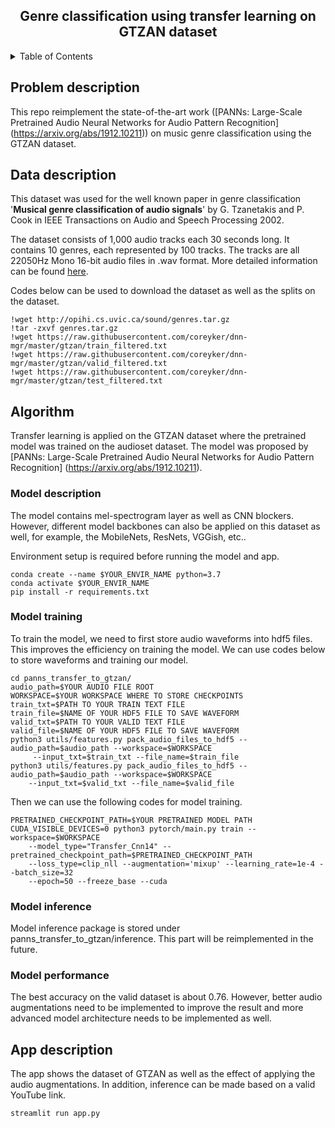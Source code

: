 <div id="top"></div>

<!-- PROJECT LOGO -->
<div align="center">
  <h2 align="center">Genre classification using transfer learning on GTZAN dataset </h2>
</div>


<!-- TABLE OF CONTENTS -->
<details>
  <summary>Table of Contents</summary>
  <ol>
    <li><a href="#problem">Problem description</a></li>
    <li><a href="#data">Data description</a></li>
    <li><a href="#algorithm">Algorithm</a>
      <ul>
        <li><a href="#modeldescription">Model description</a></li>
        <li><a href="#modeltraining">Model training</a></li>
        <li><a href="#modelinference">Model inference</a></li>
        <li><a href="#modelperformance">Model performance</a></li>
      </ul>
    </li>
    <li><a href="#app">App description</a></li>
    <a href="#limitations">Limitations and future work</a></li>
  </ol>
</details>

<!-- Problem description -->
## Problem description
This repo reimplement the state-of-the-art work ([PANNs: Large-Scale Pretrained 
Audio Neural Networks for Audio Pattern Recognition] (https://arxiv.org/abs/1912.10211))
on music genre classification using the GTZAN dataset. 

<!-- Data description -->
## Data description
This dataset was used for the well known paper in genre classification 
'**Musical genre classification of audio signals**' by G. Tzanetakis and P. Cook
 in IEEE Transactions on Audio and Speech Processing 2002.
 
The dataset consists of 1,000 audio tracks each 30 seconds long. 
It contains 10 genres, each represented by 100 tracks. 
The tracks are all 22050Hz Mono 16-bit audio files in .wav format. 
More detailed information can be found [here](http://marsyas.info/downloads/datasets.html).

Codes below can be used to download the dataset as well as the splits on the dataset. 
```
!wget http://opihi.cs.uvic.ca/sound/genres.tar.gz
!tar -zxvf genres.tar.gz
!wget https://raw.githubusercontent.com/coreyker/dnn-mgr/master/gtzan/train_filtered.txt
!wget https://raw.githubusercontent.com/coreyker/dnn-mgr/master/gtzan/valid_filtered.txt
!wget https://raw.githubusercontent.com/coreyker/dnn-mgr/master/gtzan/test_filtered.txt
```

<!-- Algorithm -->
## Algorithm
Transfer learning is applied on the GTZAN dataset where the pretrained model was trained
on the audioset dataset. The model was proposed by [PANNs: Large-Scale Pretrained 
Audio Neural Networks for Audio Pattern Recognition] (https://arxiv.org/abs/1912.10211). 
### Model description
The model contains mel-spectrogram layer as well as CNN blockers. However, different 
model backbones can also be applied on this dataset as well, for example, the 
MobileNets, ResNets, VGGish, etc..  

Environment setup is required before running the model and app. 
```
conda create --name $YOUR_ENVIR_NAME python=3.7
conda activate $YOUR_ENVIR_NAME
pip install -r requirements.txt
```

### Model training
To train the model, we need to first store audio waveforms into hdf5 files. This 
improves the efficiency on training the model. We can use codes below to store waveforms 
and training our model. 
```
cd panns_transfer_to_gtzan/
audio_path=$YOUR AUDIO FILE ROOT
WORKSPACE=$YOUR WORKSPACE WHERE TO STORE CHECKPOINTS
train_txt=$PATH TO YOUR TRAIN TEXT FILE
train_file=$NAME OF YOUR HDF5 FILE TO SAVE WAVEFORM
valid_txt=$PATH TO YOUR VALID TEXT FILE
valid_file=$NAME OF YOUR HDF5 FILE TO SAVE WAVEFORM
python3 utils/features.py pack_audio_files_to_hdf5 --audio_path=$audio_path --workspace=$WORKSPACE
     --input_txt=$train_txt --file_name=$train_file
python3 utils/features.py pack_audio_files_to_hdf5 --audio_path=$audio_path --workspace=$WORKSPACE 
    --input_txt=$valid_txt --file_name=$valid_file
```

Then we can use the following codes for model training. 
```
PRETRAINED_CHECKPOINT_PATH=$YOUR PRETRAINED MODEL PATH
CUDA_VISIBLE_DEVICES=0 python3 pytorch/main.py train --workspace=$WORKSPACE 
    --model_type="Transfer_Cnn14" --pretrained_checkpoint_path=$PRETRAINED_CHECKPOINT_PATH 
    --loss_type=clip_nll --augmentation='mixup' --learning_rate=1e-4 --batch_size=32 
    --epoch=50 --freeze_base --cuda
```
### Model inference
Model inference package is stored under panns_transfer_to_gtzan/inference. This part will 
be reimplemented in the future. 

### Model performance
The best accuracy on the valid dataset is about 0.76. However, better audio 
augmentations need to be implemented to improve the result and more advanced 
model architecture needs to be implemented as well.  

<!-- App -->
## App description
The app shows the dataset of GTZAN as well as the effect of applying the audio augmentations. 
In addition, inference can be made based on a valid YouTube link. 
```
streamlit run app.py
```

